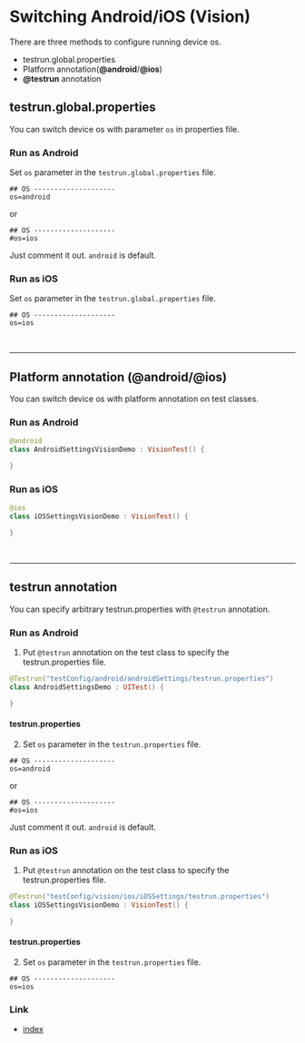 # Switching Android/iOS (Vision)

There are three methods to configure running device os.

- testrun.global.properties
- Platform annotation(**@android**/**@ios**)
- **@testrun** annotation

## testrun.global.properties

You can switch device os with parameter `os` in properties file.<br>

### Run as Android

Set `os` parameter in the `testrun.global.properties` file.

```properties
## OS --------------------
os=android
```

or

```properties
## OS --------------------
#os=ios
```

Just comment it out. `android` is default.

### Run as iOS

Set `os` parameter in the `testrun.global.properties` file.

```properties
## OS --------------------
os=ios
```

<br>
<hr>

## Platform annotation (@android/@ios)

You can switch device os with platform annotation on test classes.

### Run as Android

```kotlin
@android
class AndroidSettingsVisionDemo : VisionTest() {

}
```

### Run as iOS

```kotlin
@ios
class iOSSettingsVisionDemo : VisionTest() {

}
```

<br>
<hr>

## testrun annotation

You can specify arbitrary testrun.properties with `@testrun` annotation.

### Run as Android

1. Put `@testrun` annotation on the test class to specify the testrun.properties file.

```kotlin
@Testrun("testConfig/android/androidSettings/testrun.properties")
class AndroidSettingsDemo : UITest() {

}
```

#### testrun.properties

2. Set `os` parameter in the `testrun.properties` file.

```properties
## OS --------------------
os=android
```

or

```properties
## OS --------------------
#os=ios
```

Just comment it out. `android` is default.

### Run as iOS

1. Put `@testrun` annotation on the test class to specify the testrun.properties file.

```kotlin
@Testrun("testConfig/vision/ios/iOSSettings/testrun.properties")
class iOSSettingsVisionDemo : VisionTest() {

}
```

#### testrun.properties

2. Set `os` parameter in the `testrun.properties` file.

```properties
## OS --------------------
os=ios
```

### Link

- [index](../../../index.md)
